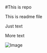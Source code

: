 #This is repo

This is readme file


Just text

More text

![Image](https://www.google.com/url?sa=i&url=https%3A%2F%2Fsiwalusoftware.com%2Fpl%2Fcat-scanner%2Fcat-breeds%2Fbritish_shorthair%2F&psig=AOvVaw3IAkhAHAKecCo_6X860_Cp&ust=1648053757656000&source=images&cd=vfe&ved=0CAsQjRxqFwoTCMDy5OiU2vYCFQAAAAAdAAAAABAD)